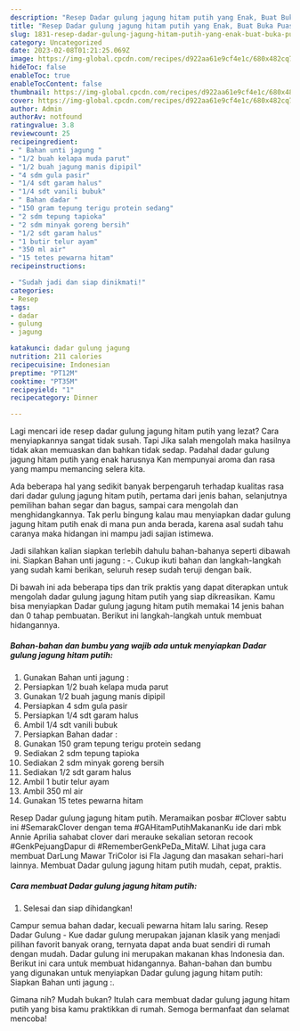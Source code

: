 ```yaml
---
description: "Resep Dadar gulung jagung hitam putih yang Enak, Buat Buka Puasa Bikin Ngiler"
title: "Resep Dadar gulung jagung hitam putih yang Enak, Buat Buka Puasa Bikin Ngiler"
slug: 1831-resep-dadar-gulung-jagung-hitam-putih-yang-enak-buat-buka-puasa-bikin-ngiler
category: Uncategorized
date: 2023-02-08T01:21:25.069Z
image: https://img-global.cpcdn.com/recipes/d922aa61e9cf4e1c/680x482cq70/dadar-gulung-jagung-hitam-putih-foto-resep-utama.jpg
hideToc: false
enableToc: true
enableTocContent: false
thumbnail: https://img-global.cpcdn.com/recipes/d922aa61e9cf4e1c/680x482cq70/dadar-gulung-jagung-hitam-putih-foto-resep-utama.jpg
cover: https://img-global.cpcdn.com/recipes/d922aa61e9cf4e1c/680x482cq70/dadar-gulung-jagung-hitam-putih-foto-resep-utama.jpg
author: Admin
authorAv: notfound
ratingvalue: 3.8
reviewcount: 25
recipeingredient:
- " Bahan unti jagung "
- "1/2 buah kelapa muda parut"
- "1/2 buah jagung manis dipipil"
- "4 sdm gula pasir"
- "1/4 sdt garam halus"
- "1/4 sdt vanili bubuk"
- " Bahan dadar "
- "150 gram tepung terigu protein sedang"
- "2 sdm tepung tapioka"
- "2 sdm minyak goreng bersih"
- "1/2 sdt garam halus"
- "1 butir telur ayam"
- "350 ml air"
- "15 tetes pewarna hitam"
recipeinstructions:

- "Sudah jadi dan siap dinikmati!"
categories:
- Resep
tags:
- dadar
- gulung
- jagung

katakunci: dadar gulung jagung 
nutrition: 211 calories
recipecuisine: Indonesian
preptime: "PT12M"
cooktime: "PT35M"
recipeyield: "1"
recipecategory: Dinner

---
```



Lagi mencari ide resep dadar gulung jagung hitam putih yang lezat? Cara menyiapkannya sangat tidak susah. Tapi Jika salah mengolah maka hasilnya tidak akan memuaskan dan bahkan tidak sedap. Padahal dadar gulung jagung hitam putih yang enak harusnya Kan mempunyai aroma dan rasa yang mampu memancing selera kita.


Ada beberapa hal yang sedikit banyak berpengaruh terhadap kualitas rasa dari dadar gulung jagung hitam putih, pertama dari jenis bahan, selanjutnya pemilihan bahan segar dan bagus, sampai cara mengolah dan menghidangkannya. Tak perlu bingung kalau mau menyiapkan dadar gulung jagung hitam putih enak di mana pun anda berada, karena asal sudah tahu caranya maka hidangan ini mampu jadi sajian istimewa.

Jadi silahkan kalian siapkan terlebih dahulu bahan-bahanya seperti dibawah ini. Siapkan Bahan unti jagung : -. Cukup ikuti bahan dan langkah-langkah yang sudah kami berikan, seluruh resep sudah teruji dengan baik.


Di bawah ini ada beberapa tips dan trik praktis yang dapat diterapkan untuk mengolah dadar gulung jagung hitam putih yang siap dikreasikan. Kamu bisa menyiapkan Dadar gulung jagung hitam putih memakai 14 jenis bahan dan 0 tahap pembuatan. Berikut ini langkah-langkah untuk membuat hidangannya.

<!--inarticleads1-->

##### Bahan-bahan dan bumbu yang wajib ada untuk menyiapkan Dadar gulung jagung hitam putih:

1. Gunakan  Bahan unti jagung :
1. Persiapkan 1/2 buah kelapa muda parut
1. Gunakan 1/2 buah jagung manis dipipil
1. Persiapkan 4 sdm gula pasir
1. Persiapkan 1/4 sdt garam halus
1. Ambil 1/4 sdt vanili bubuk
1. Persiapkan  Bahan dadar :
1. Gunakan 150 gram tepung terigu protein sedang
1. Sediakan 2 sdm tepung tapioka
1. Sediakan 2 sdm minyak goreng bersih
1. Sediakan 1/2 sdt garam halus
1. Ambil 1 butir telur ayam
1. Ambil 350 ml air
1. Gunakan 15 tetes pewarna hitam


Resep Dadar gulung jagung hitam putih. Meramaikan posbar #Clover sabtu ini #SemarakClover dengan tema #GAHitamPutihMakananKu ide dari mbk Annie Aprilia sahabat clover dari merauke sekalian setoran recook #GenkPejuangDapur di #RememberGenkPeDa_MitaW. Lihat juga cara membuat DarLung Mawar TriColor isi Fla Jagung dan masakan sehari-hari lainnya. Membuat Dadar gulung jagung hitam putih mudah, cepat, praktis. 

<!--inarticleads2-->

##### Cara membuat Dadar gulung jagung hitam putih:


1. Selesai dan siap dihidangkan!

Campur semua bahan dadar, kecuali pewarna hitam lalu saring. Resep Dadar Gulung - Kue dadar gulung merupakan jajanan klasik yang menjadi pilihan favorit banyak orang, ternyata dapat anda buat sendiri di rumah dengan mudah. Dadar gulung ini merupakan makanan khas Indonesia dan. Berikut ini cara untuk membuat hidangannya. Bahan-bahan dan bumbu yang digunakan untuk menyiapkan Dadar gulung jagung hitam putih: Siapkan Bahan unti jagung :. 

Gimana nih? Mudah bukan? Itulah cara membuat dadar gulung jagung hitam putih yang bisa kamu praktikkan di rumah. Semoga bermanfaat dan selamat mencoba!
